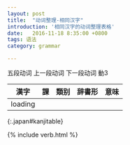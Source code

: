 ```yaml
---
layout: post
title:  "动词整理-相同汉字"
introduction: '相同汉字的动词整理表格'
date:   2016-11-18 8:35:00 +0800
tags: 语法
category: grammar

---
```


<span class="verb1">五段动词</span>
<span class="verb2-1">上一段动词</span>
<span class="verb2-2">下一段动词</span>
<span class="verb3">動3</span>

| 漢字    | 課 | 類别 | 辞書形 | 意味 |
| ----    | -- | ---  | ------ | ---- |
| loading |
{:.japan#kanjitable}

{% include verb.html %}

<script>
$(document).ready(function() {
  $.ajax('/verb.json')
    .done(function (data) {
      var d = $.map(JSON.parse(data), verbhelper.parseajaxdata);
      verbhelper.initgrouptable(d, $('#kanjitable'), "kanji", [ "lesson", "pos", "jisyo", "desc"], function (group) { return group.length > 1 && group.length < 20; });

      $('td').each(function() {
        $(this).html(japanruby($(this).html()));
      });
    });
});
</script>


